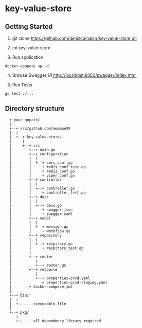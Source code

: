 # key-value-store

## Getting Started

1. git clone https://github.com/denizcamalan/key-value-store.git

2. cd  key-value-store

3. Run application
```
docker-compese up -d
```
4.  Browse Swagger UI [http://localhost:8080/swagger/index.html](http://localhost:8080/swagger/index.html)

5. Run Tests
```
go test ./...
```

## Directory structure

```
  + your_gopath/
  |
  +--+ src/github.com/moemoe89
  |  |
  |  +--+ key-value-store/
  |     |
  |     +--+ src
  |        +--+ main.go
  |        +--+ configuration
  |        |  |
  |        |  +--+ cors_conf.go
  |        |     + redis_conf_test.go
  |        |     + redis_conf.go
  |        |     + viper_conf.go
  |        +--+ controller
  |        |  |
  |        |  +--+ controller.go
  |        |     + controller_test.go
  |        +--+ docs
  |        |  |
  |        |  +--+ docs.go
  |        |     + swagger.json
  |        |     + swagger.yaml
  |        +--+ model
  |        |  |
  |        |  +--+ message.go
  |        |     + workflow.go
  |        +--+ repository
  |        |  |
  |        |  +--+ respitory.go
  |        |     + respitory_test.go
  |        |
  |        +--+ router
  |           |
  |           +--+ router.go
  |        +--+ resource
  |           |
  |           +--+ properties-prod.yaml
  |              + properties-prod-staging.yaml
  |        + docker-compese.yml
  |        
  +--+ bin/
  |  |
  |  +-- ... executable file
  |
  +--+ pkg/
     |
     +-- ... all dependency_library required
```